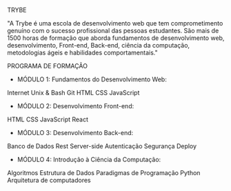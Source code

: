 TRYBE

"A Trybe é uma escola de desenvolvimento web que tem comprometimento genuíno com o sucesso profissional das pessoas estudantes. São mais de 1500 horas de formação que aborda fundamentos de desenvolvimento web, desenvolvimento, Front-end, Back-end, ciência da computação, metodologias ágeis e habilidades comportamentais."


PROGRAMA DE FORMAÇÃO


- MÓDULO 1: Fundamentos do Desenvolvimento Web:

Internet
Unix & Bash
Git
HTML
CSS
JavaScript


- MÓDULO 2: Desenvolvimento Front-end:

HTML
CSS
JavaScript
React


- MÓDULO 3: Desenvolvimento Back-end:

Banco de Dados
Rest
Server-side
Autenticação
Segurança
Deploy


- MÓDULO 4: Introdução à Ciência da Computação:

Algoritmos
Estrutura de Dados
Paradigmas de Programação
Python
Arquitetura de computadores
